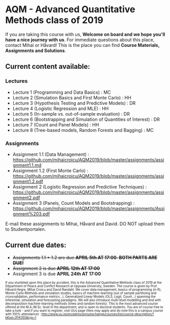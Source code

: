 # AQM - Advanced Quantitative Methods class of 2019

If you are taking this course with us, **Welcome on board and we hope you'll have a nice journey with us**. For immediate questions about this place, contact Mihai or Håvard! This is the place you can find **Course Materials, Assignments and Solutions**.

## Current content available:

### Lectures
- Lecture 1 (Programming and Data Basics) : MC
- Lecture 2 (Simulation Basics and First Monte Carlo) : HH
- Lecture 3 (Hypothesis Testing and Predictive Models) : DR
- Lecture 4 (Logistic Regression and MLE) : HH
- Lecture 5 (In-sample vs. out-of-sample evaluation) : DR
- Lecture 6 (Bootstrapping and Simulation of Quantities of Interest) : DR 
- Lecture 7 (Count and Panel Models) : HH
- Lecture 8 (Tree-based models, Random Forests and Bagging) : MC

### Assignments
- Assignment 1.1 (Data Management) : https://github.com/mihaicroicu/AQM2019/blob/master/assignments/assignment1.1.md
- Assignment 1.2 (First Monte Carlo) : https://github.com/mihaicroicu/AQM2019/blob/master/assignments/assignment1.2.pdf
- Assignment 2 (Logistic Regression and Predictive Techniques) : https://github.com/mihaicroicu/AQM2019/blob/master/assignments/assignment2.pdf
- Assignment 3 (Panels, Count Models and Bootstrapping) : https://github.com/mihaicroicu/AQM2019/blob/master/assignments/Assignment%203.pdf

E-mail these assignments to Mihai, Håvard and David. DO NOT upload them to Studentportalen.

## Current due dates:
- ~~Assignments 1.1 + 1.2 are due **APRIL 5th AT 17:00**. **BOTH PARTS ARE DUE!**~~
- ~~Assignment 2 is due **APRIL 12th AT 17:00**~~
- Assignment 3 is due **APRIL 24th AT 17:00**



 <sub><sup> If you stumbled upon this place by accident, this is the Advanced Quantitative Methods class of 2019 at the Department of Peace and Conflict Research at Uppsala University, Sweden. The course is given by Prof. Håvard Hegre, Mihai Croicu and David Randahl. We cover data management, basics of programming (in R), Monte-Carlo Methods and simulation studies, basics of machine-learning (out of sample partitioing and crossvalidation, performance metrics...), Generalized Linear Models (OLS, Logit, Count...) spanning the inferential, simulation and forecasting paradigms. We will also introduce multi-level modelling and end with decomposition machine-learning methods (trees and random forests). This is the most advanced course offered at the M.A./M.Sc. level in the department, and is open to doctoral students. You are of course free to take a look - and if you want to register, visit UUs page (fees may apply and do note this is a campus course with 100% attendance) : http://www.uu.se/en/admissions/exchange/courses/list/course-description/?kKod=2FK055&typ=1  <sub><sup>
